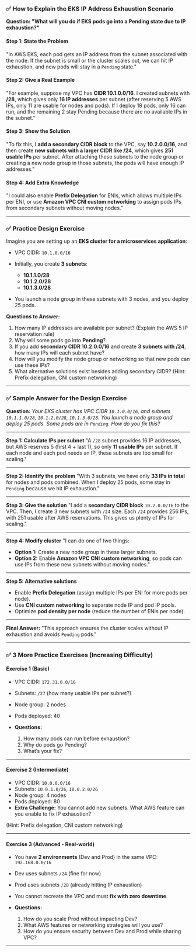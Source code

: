 ### ✅ **How to Explain the EKS IP Address Exhaustion Scenario**

**Question: "What will you do if EKS pods go into a Pending state due to IP exhaustion?"**

#### **Step 1: State the Problem**

"In AWS EKS, each pod gets an IP address from the subnet associated with the node. If the subnet is small or the cluster scales out, we can hit IP exhaustion, and new pods will stay in a `Pending` state."

#### **Step 2: Give a Real Example**

"For example, suppose my VPC has **CIDR 10.1.0.0/16**. I created subnets with **/28**, which gives only **16 IP addresses** per subnet (after reserving 5 AWS IPs, only 11 are usable for nodes and pods).
If I deploy 18 pods, only 16 can run, and the remaining 2 stay Pending because there are no available IPs in the subnet."

#### **Step 3: Show the Solution**

"To fix this, I **add a secondary CIDR block** to the VPC, say **10.2.0.0/16**, and then create **new subnets with a larger CIDR like /24**, which gives **251 usable IPs** per subnet. After attaching these subnets to the node group or creating a new node group in those subnets, the pods will have enough IP addresses."

#### **Step 4: Add Extra Knowledge**

"I could also enable **Prefix Delegation** for ENIs, which allows multiple IPs per ENI, or use **Amazon VPC CNI custom networking** to assign pods IPs from secondary subnets without moving nodes."

---

### ✅ **Practice Design Exercise**

Imagine you are setting up an **EKS cluster for a microservices application**:

* VPC CIDR: `10.1.0.0/16`
* Initially, you create **3 subnets**:

  * **10.1.1.0/28**
  * **10.1.2.0/28**
  * **10.1.3.0/28**
* You launch a node group in these subnets with 3 nodes, and you deploy 25 pods.

**Questions to Answer:**

1. How many IP addresses are available per subnet? (Explain the AWS 5 IP reservation rule)
2. Why will some pods go into **Pending**?
3. If you add **secondary CIDR 10.2.0.0/16** and create **3 subnets with /24**, how many IPs will each subnet have?
4. How will you modify the node group or networking so that new pods can use these IPs?
5. What alternative solutions exist besides adding secondary CIDR? (Hint: Prefix delegation, CNI custom networking)

---

### ✅ **Sample Answer for the Design Exercise**

**Question:** *Your EKS cluster has VPC CIDR `10.1.0.0/16`, and subnets `10.1.1.0/28`, `10.1.2.0/28`, `10.1.3.0/28`. You launch a node group and deploy 25 pods. Some pods are in `Pending`. How do you fix this?*

---

**Step 1: Calculate IPs per subnet**
"A `/28` subnet provides 16 IP addresses, but AWS reserves 5 (first 4 + last 1), so only **11 usable IPs** per subnet. If each node and each pod needs an IP, these subnets are too small for scaling."

---

**Step 2: Identify the problem**
"With 3 subnets, we have only **33 IPs in total** for nodes and pods combined. When I deploy 25 pods, some stay in `Pending` because we hit IP exhaustion."

---

**Step 3: Give the solution**
"I add a **secondary CIDR block** `10.2.0.0/16` to the VPC. Then, I create 3 new subnets with `/24` size. Each `/24` provides 256 IPs, with 251 usable after AWS reservations. This gives us plenty of IPs for scaling."

---

**Step 4: Modify cluster**
"I can do one of two things:

* **Option 1:** Create a new node group in these larger subnets.
* **Option 2:** Enable **Amazon VPC CNI custom networking**, so pods can use IPs from these new subnets without moving nodes."

---

**Step 5: Alternative solutions**

* Enable **Prefix Delegation** (assign multiple IPs per ENI for more pods per node).
* Use **CNI custom networking** to separate node IP and pod IP pools.
* Optimize **pod density per node** (reduce the number of ENIs per node).

---

**Final Answer:**
"This approach ensures the cluster scales without IP exhaustion and avoids `Pending` pods."

---

### ✅ **3 More Practice Exercises (Increasing Difficulty)**

#### **Exercise 1 (Basic)**

* VPC CIDR: `172.31.0.0/16`
* Subnets: `/27` (how many usable IPs per subnet?)
* Node group: 2 nodes
* Pods deployed: 40
* **Questions:**

  1. How many pods can run before exhaustion?
  2. Why do pods go Pending?
  3. What’s your fix?

---

#### **Exercise 2 (Intermediate)**

* VPC CIDR: `10.0.0.0/16`
* Subnets: `10.0.1.0/26`, `10.0.2.0/26`
* Node group: 4 nodes
* Pods deployed: 80
* **Extra Challenge:** You cannot add new subnets. What AWS feature can you enable to fix IP exhaustion?

(Hint: Prefix delegation, CNI custom networking)

---

#### **Exercise 3 (Advanced - Real-world)**

* You have **2 environments** (Dev and Prod) in the same VPC: `192.168.0.0/16`
* Dev uses subnets `/24` (fine for now)
* Prod uses subnets `/28` (already hitting IP exhaustion)
* You cannot recreate the VPC and must **fix with zero downtime**.
* **Questions:**

  1. How do you scale Prod without impacting Dev?
  2. What AWS features or networking strategies will you use?
  3. How do you ensure security between Dev and Prod while sharing VPC?

---
